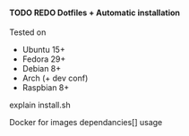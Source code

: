 #### TODO REDO Dotfiles + Automatic installation

Tested on
* Ubuntu 15+
* Fedora 29+
* Debian 8+
* Arch (+ dev conf)
* Raspbian 8+

explain install.sh

Docker
for images
dependancies[]
usage

